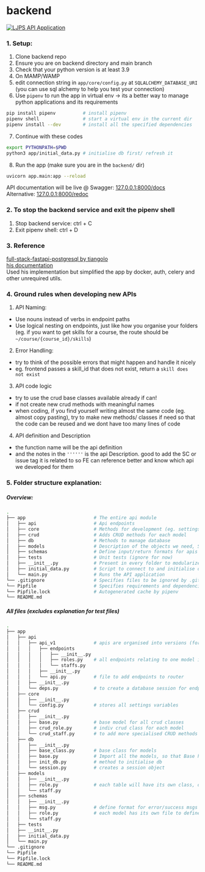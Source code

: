 # backend

[![LJPS API Application](https://github.com/learning-journey-planning-system/backend/actions/workflows/run_unit_tests.yml/badge.svg?branch=main)](https://github.com/learning-journey-planning-system/backend/actions/workflows/run_unit_tests.yml)

<!-- ### 1. Shortcut to start the app:
1. Ensure MAMP/WAMP is on
2. Ensure you have pipenv installed
3. Run `pipenv shell`
4. Then `./start_backend.sh` -->

### 1. Setup: 
1. Clone backend repo
2. Ensure you are on backend directory and main branch 
3. Check that your python version is at least 3.9  
4. On MAMP/WAMP
5. edit connection string in `app/core/config.py` at `SQLALCHEMY_DATABASE_URI` (you can use sql alchemy to help you test your connection)
6. Use `pipenv` to run the app in virtual env -> its a better way to manage python applications and its requirements
```sh
pip install pipenv          # install pipenv
pipenv shell                # start a virtual env in the current dir
pipenv install --dev        # install all the specified dependencies
```

7. Continue with these codes
```sh
export PYTHONPATH=$PWD
python3 app/initial_data.py # initialise db first/ refresh it
```

8. Run the app (make sure you are in the `backend/` dir)
```sh
uvicorn app.main:app --reload
``` 

API documentation will be live @
Swagger: [127.0.0.1:8000/docs](127.0.0.1:8000/docs)  
Alternative: [127.0.0.1:8000/redoc](127.0.0.1:8000/redoc)

### 2. To stop the backend service and exit the pipenv shell
1. Stop backend service: ctrl + C
2. Exit pipenv shell: ctrl + D

### 3. Reference
[full-stack-fastapi-postgresql by tiangolo](https://github.com/tiangolo/full-stack-fastapi-postgresql)  
[his documentation](https://fastapi.tiangolo.com/)  
Used his implementation but simplified the app by docker, auth, celery and other unrequired utils.

### 4. Ground rules when developing new APIs
1. API Naming: 
- Use nouns instead of verbs in endpoint paths
- Use logical nesting on endpoints, just like how you organise your folders (eg. if you want to get skills for a course, the route should be `~/course/{course_id}/skills`)
2. Error Handling:
- try to think of the possible errors that might happen and handle it nicely
- eg. frontend passes a skill_id that does not exist, return a `skill does not exist`
3. API code logic
- try to use the crud base classes available already if can!
- if not create new crud methods with meaningful names
- when coding, if you find yourself writing almost the same code (eg. almost copy pasting), try to make new methods/ classes if need so that the code can be reused and we dont have too many lines of code
4. API definition and Description
- the function name will be the api definition
- and the notes in the `''''''` is the api Description. good to add the SC or issue tag it is related to so FE can reference better and know which api we developed for them

### 5. Folder structure explanation:

##### Overview:
```sh
.
├── app                         # The entire api module
│   ├── api                     # Api endpoints
│   ├── core                    # Methods for development (eg. settings)
│   ├── crud                    # Adds CRUD methods for each model
│   ├── db                      # Methods to manage database
│   ├── models                  # Description of the objects we need, SQLAlchemy maps these models
│   ├── schemas                 # Define input/return formats for apis
│   ├── tests                   # Unit tests (ignore for now)
│   ├── __init__.py             # Present in every folder to modularize the directories
│   ├── initial_data.py         # Script to connect to and initialise database
│   └── main.py                 # Runs the API application
└── .gitignore                  # Specifies files to be ignored by .git
└── Pipfile                     # Specifies requirements and dependencies for the app
└── Pipfile.lock                # Autogenerated cache by pipenv
└── README.md
```

##### All files (excludes explanation for test files)
```sh
.
├── app                         
│   ├── api                     
│   │   ├── api_v1              # apis are organised into versions (for ease of management in future releases)
│   │   │   ├── endpoints       
│   │   │   │   ├── __init__.py 
│   │   │   │   ├── roles.py    # all endpoints relating to one model is stored in one file
│   │   │   │   └── staffs.py   
│   │   │   ├── __init__.py     
│   │   │   └── api.py          # file to add endpoints to router
│   │   ├── __init__.py         
│   │   └── deps.py             # to create a database session for endpoints to retrieve data from
│   ├── core                    
│   │   ├── __init__.py         
│   │   └── config.py           # stores all settings variables
│   ├── crud                    
│   │   ├── __init__.py         
│   │   ├── base.py             # base model for all crud classes
│   │   ├── crud_role.py        # indiv crud class for each model 
│   │   └── crud_staff.py       # to add more specialised CRUD methods that are not in the base class
│   ├── db                      
│   │   ├── __init__.py         
│   │   ├── base_class.py       # base class for models
│   │   ├── base.py             # Import all the models, so that Base has them before being imported by Alembic
│   │   ├── init_db.py          # method to initialise db
│   │   └── session.py          # creates a session object
│   ├── models                  
│   │   ├── __init__.py         
│   │   ├── role.py             # each table will have its own class, one file for one table in the db
│   │   └── staff.py            
│   ├── schemas                 
│   │   ├── __init__.py         
│   │   ├── msg.py              # define format for error/success msgs
│   │   ├── role.py             # each model has its own file to define its input/return formats
│   │   └── staff.py            
│   ├── tests                   
│   ├── __init__.py             
│   ├── initial_data.py         
│   └── main.py                 
└── .gitignore                  
└── Pipfile                     
└── Pipfile.lock                
└── README.md                   
```
